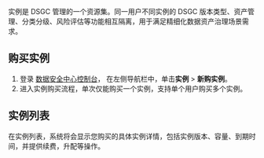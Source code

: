 实例是 DSGC 管理的一个资源集。同一用户不同实例的 DSGC 版本类型、资产管理、分类分级、风险评估等功能相互隔离，用于满足精细化数据资产治理场景需求。


## 购买实例
1. 登录 [数据安全中心控制台](https://console.cloud.tencent.com/dsgc/overview)， 在左侧导航栏中，单击**实例** > **新购实例**。
2. 进入实例购买流程，单次仅能购买一个实例，支持单个用户购买多个实例。


## 实例列表
在实例列表，系统将会显示您购买的具体实例详情，包括实例版本、容量、到期时间，并提供续费，升配等操作。
